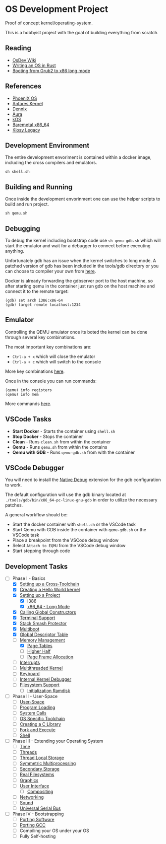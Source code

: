 # OS Development Project

Proof of concept kernel/operating-system.

This is a hobbyist project with the goal of building everything from scratch.

## Reading

- [OsDev Wiki](https://wiki.osdev.org/)
- [Writing an OS in Rust](https://os.phil-opp.com/first-edition/)
- [Booting from Grub2 to x86 long mode ](http://ringzeroandlower.com/2017/08/08/x86-64-kernel-boot.html)

## References

- [PhoeniX OS](https://git.phoenix.dj/phoenix/phoenix-os/tree/master)
- [Antares Kernel](https://github.com/Such13373rHax0r/ANTARES-KERNEL)
- [Dennix](https://github.com/dennis95/dennix)
- [Aura](https://github.com/neonorb/aura)
- [kOS](https://github.com/kissthink/kos)
- [Baremetal x86_64](https://github.com/winksaville/baremetal-x86_64)
- [Klosy Legacy](https://github.com/kodo-pp/klosy-legacy)

## Development Environment

The entire development envoriment is contained within a docker image, including the cross compilers and emulators.

`sh shell.sh`

## Building and Running

Once inside the development envorinment one can use the helper scripts to build and run project.

`sh qemu.sh`

## Debugging

To debug the kernel including bootstrap code use `sh qemu-gdb.sh` which will
start the emulator and wait for a debugger to connect before executing anything.

Unfortunately gdb has an issue when the kernel switches to long mode. A patched
version of gdb has been included in the tools/gdb directory or you can choose to
compiler your own from [here](https://github.com/phil-opp/binutils-gdb#gdb-for-64-bit-rust-operating-systems).

Docker is already forwarding the gdbserver port to the host machine, so after
starting qemu in the container just run gdb on the host machine and connect it
to the remote target:

```shell
(gdb) set arch i386:x86-64
(gdb) target remote localhost:1234
```

## Emulator

Controlling the QEMU emulator once its boted the kernel can be done through
several key combinations.

The most important key combinations are:

- `Ctrl-a + x` which will close the emulator
- `Ctrl-a + c` which will switch to the console

More key combinations [here](https://qemu.weilnetz.de/doc/qemu-doc.html#mux_005fkeys).

Once in the console you can run commands:

```shell
(qemu) info registers
(qemu) info mem
```

More commands [here](https://qemu.weilnetz.de/doc/qemu-doc.html#Commands).

## VSCode Tasks

- **Start Docker** - Starts the container using `shell.sh`
- **Stop Docker** - Stops the container
- **Clean** - Runs `clean.sh` from within the container
- **Qemu** - Runs `qemu.sh` from within the contains
- **Qemu with GDB** - Runs `qemu-gdb.sh` from with the container

## VSCode Debugger

You will need to install the [Native Debug](https://github.com/WebFreak001/code-debug)
extension for the gdb configuration to work.

The default configuration will use the gdb binary located at
`./tools/gdb/bin/x86_64-pc-linux-gnu-gdb` in order to utilize the necessary
patches.

A general workflow should be:

- Start the docker container with `shell.sh` or the VSCode task
- Start Qemu with GDB inside the container with `qemu-gdb.sh` or the VSCode task
- Place a breakpoint from the VSCode debug window
- Select `Attach to EQMU` from the VSCode debug window
- Start stepping through code

## Development Tasks

- [ ] Phase I - Basics
  - [x] [Setting up a Cross-Toolchain](https://wiki.osdev.org/GCC_Cross_Compiler)
  - [x] [Creating a Hello World kernel](https://wiki.osdev.org/Bare_Bones)
  - [x] [Setting up a Project](https://wiki.osdev.org/Meaty_Skeleton)
    - [x] i386
    - [x] [x86_64 - Long Mode](https://wiki.osdev.org/Long_Mode)
  - [x] [Calling Global Constructors](https://wiki.osdev.org/Calling_Global_Constructors)
  - [x] [Terminal Support](https://wiki.osdev.org/index.php?title=Printf&action=edit&redlink=1)
  - [x] [Stack Smash Protector](https://wiki.osdev.org/Stack_Smashing_Protector)
  - [x] [Multiboot](https://wiki.osdev.org/Multiboot)
  - [x] [Global Descriptor Table](https://wiki.osdev.org/Global_Descriptor_Table)
  - [ ] [Memory Management](https://wiki.osdev.org/Memory_Management)
    - [x] [Page Tables](https://wiki.osdev.org/Setting_Up_Paging)
    - [ ] [Higher Half](https://wiki.osdev.org/Higher_Half_x86_Bare_Bones)
    - [ ] [Page Frame Allocation](https://wiki.osdev.org/Page_Frame_Allocation)
  - [ ] [Interrupts](https://wiki.osdev.org/Interrupts)
  - [ ] [Multithreaded Kernel](https://wiki.osdev.org/index.php?title=Multithreaded_Kernel&action=edit&redlink=1)
  - [ ] [Keyboard](https://wiki.osdev.org/Keyboard)
  - [ ] [Internal Kernel Debugger](https://wiki.osdev.org/index.php?title=Internal_Kernel_Debugger&action=edit&redlink=1)
  - [ ] [Filesystem Support](https://wiki.osdev.org/Filesystem)
    - [ ] [Initialization Ramdisk](https://wiki.osdev.org/Initrd)
- [ ] Phase II - User-Space
  - [ ] [User-Space](https://wiki.osdev.org/index.php?title=User-Space&action=edit&redlink=1)
  - [ ] [Program Loading](https://wiki.osdev.org/index.php?title=Program_Loading&action=edit&redlink=1)
  - [ ] [System Calls](https://wiki.osdev.org/System_Calls)
  - [ ] [OS Specific Toolchain](https://wiki.osdev.org/OS_Specific_Toolchain)
  - [ ] [Creating a C Library](https://wiki.osdev.org/Creating_a_C_Library)
  - [ ] [Fork and Execute](https://wiki.osdev.org/index.php?title=Fork&action=edit&redlink=1)
  - [ ] [Shell](https://wiki.osdev.org/Shell)
- [ ] Phase III - Extending your Operating System
  - [ ] [Time](https://wiki.osdev.org/Time)
  - [ ] [Threads](https://wiki.osdev.org/Thread)
  - [ ] [Thread Local Storage](https://wiki.osdev.org/Thread_Local_Storage)
  - [ ] [Symmetric Multiprocessing](https://wiki.osdev.org/SMP)
  - [ ] [Secondary Storage](https://wiki.osdev.org/index.php?title=Secondary&action=edit&redlink=1)
  - [ ] [Real Filesystems](https://wiki.osdev.org/File_Systems)
  - [ ] [Graphics](https://wiki.osdev.org/How_do_I_set_a_graphics_mode)
  - [ ] [User Interface](https://wiki.osdev.org/User_Interface)
    - [ ] [Compositing](https://wiki.osdev.org/Compositing)
  - [ ] [Networking](https://wiki.osdev.org/Networking)
  - [ ] [Sound](https://wiki.osdev.org/Sound)
  - [ ] [Universal Serial Bus](https://wiki.osdev.org/USB)
- [ ] Phase IV - Bootstrapping
  - [ ] [Porting Software](https://wiki.osdev.org/Cross-Porting_Software)
  - [ ] [Porting GCC](https://wiki.osdev.org/Porting_GCC_to_your_OS)
  - [ ] Compiling your OS under your OS
  - [ ] Fully Self-hosting
